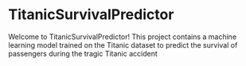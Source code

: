 # TitanicSurvivalPredictor
Welcome to TitanicSurvivalPredictor! This project contains a machine learning model trained on the Titanic dataset to predict the survival of passengers during the tragic Titanic accident
